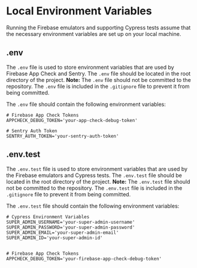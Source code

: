 # Local Environment Variables
Running the Firebase emulators and supporting Cypress tests assume that the necessary environment variables are set up on your local machine.

## .env
The `.env` file is used to store environment variables that are used by Firebase App Check and Sentry. The `.env` file should be located in the root directory of the project.
**Note:** The `.env` file should not be committed to the repository. The `.env` file is included in the `.gitignore` file to prevent it from being committed.

The `.env` file should contain the following environment variables:
```dotenv
# Firebase App Check Tokens
APPCHECK_DEBUG_TOKEN='your-app-check-debug-token'

# Sentry Auth Token
SENTRY_AUTH_TOKEN='your-sentry-auth-token'
```

## .env.test
The `.env.test` file is used to store environment variables that are used by the Firebase emulators and Cypress tests. The `.env.test` file should be located in the root directory of the project.
**Note:** The `.env.test` file should not be committed to the repository. The `.env.test` file is included in the `.gitignore` file to prevent it from being committed.

The `.env.test` file should contain the following environment variables:
```dotenv
# Cypress Environment Variables
SUPER_ADMIN_USERNAME='your-super-admin-username'
SUPER_ADMIN_PASSWORD='your-super-admin-password'
SUPER_ADMIN_EMAIL='your-super-admin-email'
SUPER_ADMIN_ID='your-super-admin-id'


# Firebase App Check Tokens
APPCHECK_DEBUG_TOKEN='your-firebase-app-check-debug-token'
```
